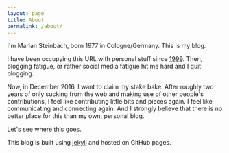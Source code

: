 ```yaml
---
layout: page
title: About
permalink: /about/
---
```


I'm Marian Steinbach, born 1977 in Cologne/Germany. This is my blog.

I have been occupying this URL with personal stuff since [1999](https://web.archive.org/web/19980815000000*/http://www.sendung.de). Then, blogging fatigue, or rather social media fatigue hit me hard and I quit blogging.

Now, in December 2016, I want to claim my stake bake. After roughly two years of only sucking from the web and making use of other people's contributions, I feel like contributing little bits and pieces again. I feel like communicating and connecting again. And I strongly believe that there is no better place for this than my own, personal blog.

Let's see where this goes.

This blog is built using [jekyll](http://jekyllrb.com/) and hosted on GitHub pages.
